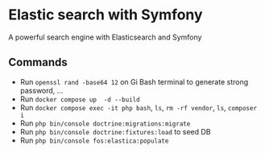 # Elastic search with Symfony

A powerful search engine with Elasticsearch and Symfony

## Commands
-  Run `openssl rand -base64 12` on Gi Bash terminal to generate strong password, ...
-  Run `docker compose up  -d --build`
-  Run `docker compose exec -it php bash`, `ls`, `rm -rf vendor`, `ls`, `composer i`
-  Run `php bin/console doctrine:migrations:migrate`
-  Run `php bin/console doctrine:fixtures:load` to seed DB
-  Run `php bin/console fos:elastica:populate`